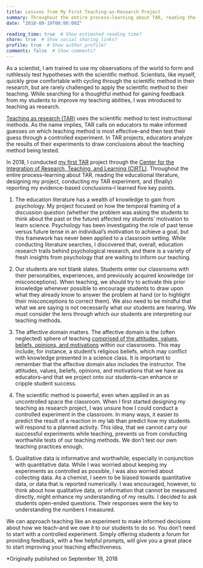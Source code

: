 ```yaml
---
title: Lessons from My First Teaching-as-Research Project
summary: Throughout the entire process–learning about TAR, reading the educational literature, designing my project, conducting my TAR experiment, and (finally) reporting my evidence-based conclusions–I learned five key points.
date: "2018-09-19T00:00:00Z"

reading_time: true  # Show estimated reading time?
share: true  # Show social sharing links?
profile: true  # Show author profile?
comments: false  # Show comments?
---
```

As a scientist, I am trained to use my observations of the world to form and ruthlessly test hypotheses with the scientific method. Scientists, like myself, quickly grow comfortable with cycling through the scientific method in their research, but are rarely challenged to apply the scientific method to their teaching. While searching for a thoughtful method for gaining feedback from my students to improve my teaching abilities, I was introduced to teaching as research.

[Teaching as research (TAR)](https://www.cirtl.net/about/core_ideas/teaching_as_research) uses the scientific method to test instructional methods. As the name implies, TAR calls on educators to make informed guesses on which teaching method is most effective–and then test their guess through a controlled experiment. In TAR projects, educators analyze the results of their experiments to draw conclusions about the teaching method being tested.

In 2018, I conducted [my first TAR](/teaching/teaching-as-research) project through the [Center for the Integration of Research, Teaching, and Learning (CIRTL)](https://www.northwestern.edu/searle/initiatives/grad/cirtl/index.html). Throughout the entire process–learning about TAR, reading the educational literature, designing my project, conducting my TAR experiment, and (finally) reporting my evidence-based conclusions–I learned five key points.

1. The education literature has a wealth of knowledge to gain from psychology. My project focused on how the temporal framing of a discussion question (whether the problem was asking the students to think about the past or the future) affected my students’ motivation to learn science. Psychology has been investigating the role of past tense versus future tense in an individual’s motivation to achieve a goal, but this framework has never been applied to a classroom setting. While conducting literature searches, I discovered that, overall, education research trails behind psychological research, and there is a variety of fresh insights from psychology that are waiting to inform our teaching.

2. Our students are not blank slates. Students enter our classrooms with their personalities, experiences, and previously acquired knowledge (or misconceptions). When teaching, we should try to activate this prior knowledge whenever possible to encourage students to draw upon what they already know to answer the problem at hand (or to highlight their misconceptions to correct them). We also need to be mindful that what we are saying is not necessarily what our students are hearing. We must consider the lens through which our students are interpreting our teaching methods.

3. The affective domain matters. The affective domain is the (often neglected) sphere of teaching [comprised of the attitudes, values, beliefs, opinions, and motivations](https://serc.carleton.edu/NAGTWorkshops/affective/framework.html) within our classrooms. This may include, for instance, a student’s religious beliefs, which may conflict with knowledge presented in a science class. It is important to remember that the affective domain also includes the instructor. The attitudes, values, beliefs, opinions, and motivations that we have as educators–and that we project onto our students–can enhance or cripple student success.

4. The scientific method is powerful, even when applied in an as uncontrolled space the classroom. When I first started designing my teaching as research project, I was unsure how I could conduct a controlled experiment in the classroom. In many ways, it easier to predict the result of a reaction in my lab than predict how my students will respond to a planned activity. This idea, that we cannot carry our successful experiments while teaching, prevents us from conducting worthwhile tests of our teaching methods. We don’t test our own teaching practices enough.

5. Qualitative data is informative and worthwhile, especially in conjunction with quantitative data. While I was worried about keeping my experiments as controlled as possible, I was also worried about collecting data. As a chemist, I seem to be biased towards quantitative data, or data that is reported numerically. I was encouraged, however, to think about how qualitative data, or information that cannot be measured directly, might enhance my understanding of my results. I decided to ask students open-ended questions. Their responses were the key to understanding the numbers I measured.

We can approach teaching like an experiment to make informed decisions about how we teach–and we owe it to our students to do so. You don’t need to start with a controlled experiment. Simply offering students a forum for providing feedback, with a few helpful prompts, will give you a great place to start improving your teaching effectiveness.

*Originally published on September 19, 2018
